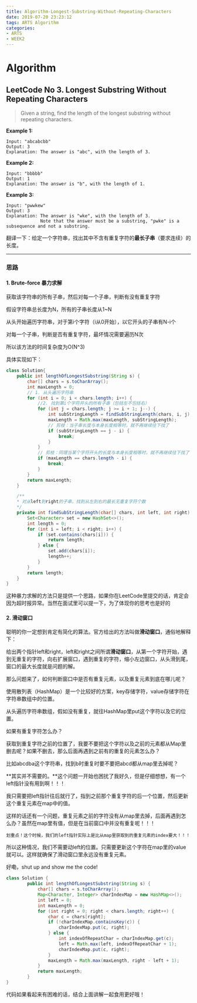```yaml
---
title: Algorithm-Longest-Substring-Without-Repeating-Characters
date: 2019-07-20 23:23:12
tags: ARTS Algorithm
categories:
- ARTS
- WEEK2
---
```


# Algorithm

## LeetCode No 3. Longest Substring Without Repeating Characters

> Given a string, find the length of the longest substring without repeating characters.

**Example 1:**

```
Input: "abcabcbb"
Output: 3 
Explanation: The answer is "abc", with the length of 3.
```

**Example 2:**

```
Input: "bbbbb"
Output: 1
Explanation: The answer is "b", with the length of 1.
```

**Example 3:**

```
Input: "pwwkew"
Output: 3
Explanation: The answer is "wke", with the length of 3. 
             Note that the answer must be a substring, "pwke" is a subsequence and not a substring.
```

翻译一下：给定一个字符串，找出其中不含有重复字符的**最长子串**（要求连续）的长度。

---

### 思路

#### 1. Brute-force 暴力求解

获取该字符串的所有子串，然后对每一个子串，判断有没有重复字符

假设字符串总长度为N，所有的子串长度从1~N

从头开始遍历字符串，对于第i个字符（i从0开始），以它开头的子串有N-i个

对每一个子串，判断是否有重复字符，最坏情况需要遍历N次

所以该方法的时间复杂度为O(N^3)

具体实现如下：

```java
class Solution{
    public int lengthOfLongestSubstring(String s) {
        char[] chars = s.toCharArray();
        int maxLength = 0;
        // 1. 从头遍历字符串
        for (int i = 0; i < chars.length; i++) {
            //2. 找到第i个字符开头的所有子串（包括左不包括右）
            for (int j = chars.length; j >= i + 1; j--) {
                int subStringLength = findSubStringLength(chars, i, j);
                maxLength = Math.max(maxLength, subStringLength);
                // 剪枝：当子串长度与本身长度相等时，就不再继续往下找了
                if (subStringLength == j - i) {
                    break;
                }
            }
            // 剪枝：同理当某个字符开头的长度与本身长度相等时，就不再继续往下找了
            if (maxLength == chars.length - i) {
                break;
            }
        }
        return maxLength;
    }

    /**
    * 对从left到right的子串，找到从左到右的最长无重复字符个数
    */
    private int findSubStringLength(char[] chars, int left, int right) {
        Set<Character> set = new HashSet<>();
        int length = 0;
        for (int i = left; i < right; i++) {
            if (set.contains(chars[i])) {
                return length;
            } else {
                set.add(chars[i]);
                length++;
            }
        }
        return length;
    }
}
```

这种暴力求解的方法只是提供一个思路，如果你在LeetCode里提交的话，肯定会因为超时报异常。当然在面试里可以提一下，为了体现你的思考也是好的

#### 2. 滑动窗口

聪明的你一定想到肯定有简化的算法。官方给出的方法叫做**滑动窗口**，通俗地解释下：

给出两个指针left和right，left和right之间所谓**滑动窗口**，从第一个字符开始，遇到无重复的字符，向右扩展窗口，遇到重复的字符，缩小左边窗口，从头滑到尾，窗口的最大长度就是问题的解。

那么问题来了，如何判断窗口中是否有重复元素，以及重复元素到底在哪儿呢？

使用散列表（HashMap）是一个比较好的方案，key存储字符，value存储字符在字符串数组中的位置。

从头遍历字符串数组，假如没有重复，就往HashMap里put这个字符以及它的位置。

如果有重复字符怎么办？

获取到重复字符之前的位置了，我要不要把这个字符以及之前的元素都从Map里删去呢？如果不删去，那么后面再遇到之前有的重复的元素怎么办？

比如abcdba这个字符串，找到b时重复时要不要把abcd都从map里去掉呢？

**其实并不需要的。**这个问题一开始也困扰了我好久，但是仔细想想，有一个left指针没有用到啊！！！

我只需要把left指针往后就行了，指到之前那个重复字符的后一个位置，然后更新这个重复元素在map中的值。

这样的话还有一个问题，重复元素之前的字符没有从map里去掉，后面再遇到怎么办？虽然在map里有值，但是在当前窗口中并没有重复呢！！！

`划重点！这个时候，我们的left指针实际上是比从map里获取到的重复元素的index要大！！！`

所以这种情况，我们不需要动left的位置。只需要更新这个字符在map里的value就可以。这样就确保了滑动窗口里永远没有重复元素。

好嘞，shut up and show me the code!

```java
class Solution {
        public int lengthOfLongestSubstring(String s) {
            char[] chars = s.toCharArray();
            Map<Character, Integer> charIndexMap = new HashMap<>();
            int left = 0;
            int maxLength = 0;
            for (int right = 0; right < chars.length; right++) {
                char c = chars[right];
                if (!charIndexMap.containsKey(c)) {
                    charIndexMap.put(c, right);
                } else {
                    int indexOfRepeatChar = charIndexMap.get(c);
                    left = Math.max(left, indexOfRepeatChar + 1);
                    charIndexMap.put(c, right);
                }
                maxLength = Math.max(maxLength, right - left + 1);
            }
            return maxLength;
        }
}
```

代码如果看起来有困难的话，结合上面讲解一起食用更好哦！